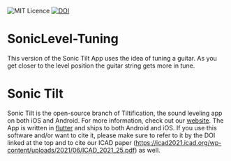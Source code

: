 ![MIT Licence](https://badges.frapsoft.com/os/mit/mit.svg?v=103)
[![DOI](https://zenodo.org/badge/410888798.svg)](https://zenodo.org/badge/latestdoi/410888798)


# SonicLevel-Tuning

This version of the Sonic Tilt App uses the idea of tuning a guitar.
As you get closer to the level position the guitar string gets more in tune.

# Sonic Tilt

Sonic Tilt is the open-source branch of Tiltification, the sound leveling app on both iOS and Android. For more information, check out our [website](https://tiltification.uni-bremen.de/).
The App is written in [flutter](https://flutter.dev/) and ships to both Android and iOS.
If you use this software and/or want to cite it, please make sure to refer to it by the DOI linked at the top and to cite our ICAD paper (https://icad2021.icad.org/wp-content/uploads/2021/06/ICAD_2021_25.pdf) as well.

